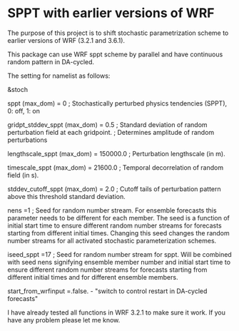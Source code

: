 # SPPT with earlier versions of WRF

The purpose of this project is to shift stochastic parametrization scheme to earlier versions of WRF (3.2.1 and 3.6.1).

This package can use WRF sppt scheme by parallel and have continuous random pattern in DA-cycled.

The setting for namelist as follows:

&stoch

sppt (max_dom)                 = 0        ; Stochastically perturbed physics tendencies (SPPT), 0: off, 1: on

gridpt_stddev_sppt (max_dom)   = 0.5      ; Standard deviation of random perturbation field at each gridpoint. ; Determines amplitude of random perturbations

lengthscale_sppt (max_dom)     = 150000.0 ; Perturbation lengthscale (in m).

timescale_sppt (max_dom)       = 21600.0  ; Temporal decorrelation of random field (in s).

stddev_cutoff_sppt (max_dom)   = 2.0   ; Cutoff tails of perturbation pattern above this threshold standard deviation.

nens                          =1        ; Seed for random number stream. For ensemble forecasts this parameter needs to be different for each member. The seed is a function of initial start time to ensure different random number streams for forecasts starting from different initial times. Changing this seed changes the random number streams for all activated stochastic parameterization schemes.

iseed_sppt                   =17 ; Seed for random number stream for sppt. Will be combined with seed nens signifying ensemble member number and initial start time to ensure different random number streams for forecasts starting from different initial times and for different ensemble members.

start_from_wrfinput                   =.false.   - "switch to control restart in DA-cycled forecasts"

I have already tested all functions in WRF 3.2.1 to make sure it work. If you have any problem please let me know.
